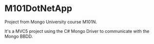 # M101DotNetApp

Project from Mongo University course M101N.

It's a MVC5 project using the C# Mongo Driver to communicate with the Mongo BBDD.
